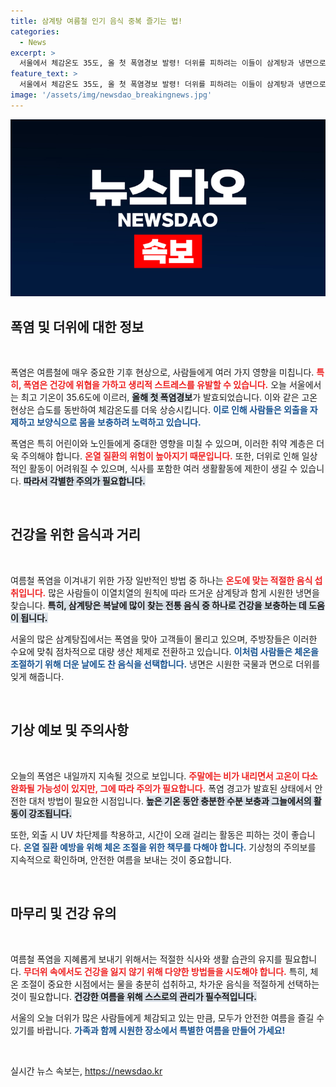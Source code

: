 ```yaml
---
title: 삼계탕 여름철 인기 음식 중복 즐기는 법!
categories:
  - News
excerpt: >
  서울에서 체감온도 35도, 올 첫 폭염경보 발령! 더위를 피하려는 이들이 삼계탕과 냉면으로 몸보신에 나섰습니다. 뜨거운 여름, 이열치열의 진수를 경험해보세요!
feature_text: >
  서울에서 체감온도 35도, 올 첫 폭염경보 발령! 더위를 피하려는 이들이 삼계탕과 냉면으로 몸보신에 나섰습니다. 뜨거운 여름, 이열치열의 진수를 경험해보세요!
image: '/assets/img/newsdao_breakingnews.jpg'
---
```


<p><img src="/assets/img/newsdao_breakingnews.jpg" alt="cryptoinkorea 속보" /></p>

<h2 data-ke-size="size26">폭염 및 더위에 대한 정보</h2>

<p data-ke-size="size16">&nbsp;</p>

<p>폭염은 여름철에 매우 중요한 기후 현상으로, 사람들에게 여러 가지 영향을 미칩니다. <b><span style="color: #ee2323;">특히, 폭염은 건강에 위협을 가하고 생리적 스트레스를 유발할 수 있습니다.</span></b> 오늘 서울에서는 최고 기온이 35.6도에 이르러, <b><span style="background-color: #21538527;">올해 첫 폭염경보</span></b>가 발효되었습니다. 이와 같은 고온현상은 습도를 동반하여 체감온도를 더욱 상승시킵니다. <b><span style="color: #1a5490;">이로 인해 사람들은 외출을 자제하고 보양식으로 몸을 보충하려 노력하고 있습니다.</span></b></p>

<p>폭염은 특히 어린이와 노인들에게 중대한 영향을 미칠 수 있으며, 이러한 취약 계층은 더욱 주의해야 합니다. <b><span style="color: #ee2323;">온열 질환의 위험이 높아지기 때문입니다.</span></b> 또한, 더위로 인해 일상적인 활동이 어려워질 수 있으며, 식사를 포함한 여러 생활활동에 제한이 생길 수 있습니다. <b><span style="background-color: #21538527;">따라서 각별한 주의가 필요합니다.</span></b></p>

<p data-ke-size="size16">&nbsp;</p>

<h2 data-ke-size="size26">건강을 위한 음식과 거리</h2>

<p data-ke-size="size16">&nbsp;</p>

<p>여름철 폭염을 이겨내기 위한 가장 일반적인 방법 중 하나는 <b><span style="color: #ee2323;">온도에 맞는 적절한 음식 섭취입니다.</span></b> 많은 사람들이 이열치열의 원칙에 따라 뜨거운 삼계탕과 함게 시원한 냉면을 찾습니다. <b><span style="background-color: #21538527;">특히, 삼계탕은 복날에 많이 찾는 전통 음식 중 하나로 건강을 보충하는 데 도움이 됩니다.</span></b> </p>

<p>서울의 많은 삼계탕집에서는 폭염을 맞아 고객들이 몰리고 있으며, 주방장들은 이러한 수요에 맞춰 점차적으로 대량 생산 체제로 전환하고 있습니다. <b><span style="color: #1a5490;">이처럼 사람들은 체온을 조절하기 위해 더운 날에도 찬 음식을 선택합니다.</span></b> 냉면은 시원한 국물과 면으로 더위를 잊게 해줍니다.</p>

<p data-ke-size="size16">&nbsp;</p>

<h2 data-ke-size="size26">기상 예보 및 주의사항</h2>

<p data-ke-size="size16">&nbsp;</p>

<p>오늘의 폭염은 내일까지 지속될 것으로 보입니다. <b><span style="color: #ee2323;">주말에는 비가 내리면서 고온이 다소 완화될 가능성이 있지만, 그에 따라 주의가 필요합니다.</span></b> 폭염 경고가 발효된 상태에서 안전한 대처 방법이 필요한 시점입니다. <b><span style="background-color: #21538527;">높은 기온 동안 충분한 수분 보충과 그늘에서의 활동이 강조됩니다.</span></b> </p>

<p>또한, 외출 시 UV 차단제를 착용하고, 시간이 오래 걸리는 활동은 피하는 것이 좋습니다. <b><span style="color: #1a5490;">온열 질환 예방을 위해 체온 조절을 위한 책무를 다해야 합니다.</span></b> 기상청의 주의보를 지속적으로 확인하며, 안전한 여름을 보내는 것이 중요합니다.</p>

<p data-ke-size="size16">&nbsp;</p>

<h2 data-ke-size="size26">마무리 및 건강 유의</h2>

<p data-ke-size="size16">&nbsp;</p>

<p>여름철 폭염을 지혜롭게 보내기 위해서는 적절한 식사와 생활 습관의 유지를 필요합니다. <b><span style="color: #ee2323;">무더위 속에서도 건강을 잃지 않기 위해 다양한 방법들을 시도해야 합니다.</span></b> 특히, 체온 조절이 중요한 시점에서는 물을 충분히 섭취하고, 차가운 음식을 적절하게 선택하는 것이 필요합니다. <b><span style="background-color: #21538527;">건강한 여름을 위해 스스로의 관리가 필수적입니다.</span></b> </p>

<p>서울의 오늘 더위가 많은 사람들에게 체감되고 있는 만큼, 모두가 안전한 여름을 즐길 수 있기를 바랍니다. <b><span style="color: #1a5490;">가족과 함께 시원한 장소에서 특별한 여름을 만들어 가세요!</span></b></p>

<p data-ke-size="size16">&nbsp;</p>
실시간 뉴스 속보는, <a href="https://newsdao.kr" rel="dofollow">https://newsdao.kr</a>


